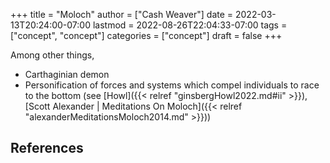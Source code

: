 +++
title = "Moloch"
author = ["Cash Weaver"]
date = 2022-03-13T20:24:00-07:00
lastmod = 2022-08-26T22:04:33-07:00
tags = ["concept", "concept"]
categories = ["concept"]
draft = false
+++

Among other things,

-   Carthaginian demon
-   Personification of forces and systems which compel individuals to race to the bottom (see [Howl]({{< relref "ginsbergHowl2022.md#ii" >}}), [Scott Alexander | Meditations On Moloch]({{< relref "alexanderMeditationsMoloch2014.md" >}}))

## References

<style>.csl-entry{text-indent: -1.5em; margin-left: 1.5em;}</style><div class="csl-bib-body">
</div>

